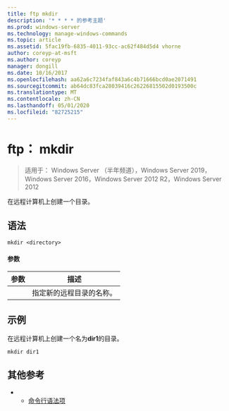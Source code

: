 ```yaml
---
title: ftp mkdir
description: '* * * * 的参考主题'
ms.prod: windows-server
ms.technology: manage-windows-commands
ms.topic: article
ms.assetid: 5fac19fb-6835-4011-93cc-ac62f484d5d4 vhorne
author: coreyp-at-msft
ms.author: coreyp
manager: dongill
ms.date: 10/16/2017
ms.openlocfilehash: aa62a6c7234faf843a6c4b71666bcd0ae2071491
ms.sourcegitcommit: ab64dc83fca28039416c26226815502d0193500c
ms.translationtype: MT
ms.contentlocale: zh-CN
ms.lasthandoff: 05/01/2020
ms.locfileid: "82725215"
---
```

# <a name="ftp-mkdir"></a>ftp： mkdir

> 适用于： Windows Server （半年频道），Windows Server 2019，Windows Server 2016，Windows Server 2012 R2，Windows Server 2012

在远程计算机上创建一个目录。   
## <a name="syntax"></a>语法  
```  
mkdir <directory>  
```  
#### <a name="parameters"></a>参数  

|  参数  |                   描述                   |
|-------------|-------------------------------------------------|
| <directory> | 指定新的远程目录的名称。 |

## <a name="examples"></a>示例  
在远程计算机上创建一个名为**dir1**的目录。  
```  
mkdir dir1  
```  
## <a name="additional-references"></a>其他参考  
-   - [命令行语法项](command-line-syntax-key.md)  

